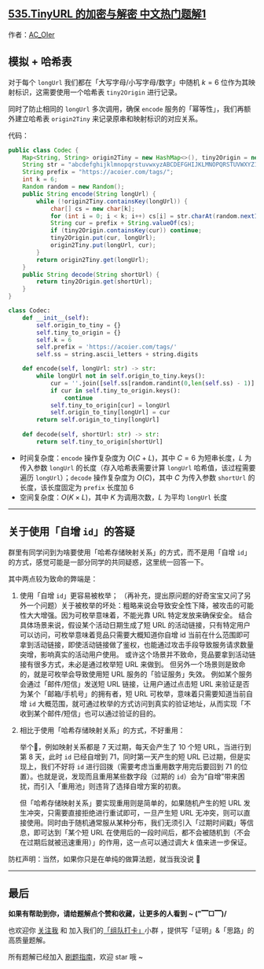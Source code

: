 ## [535.TinyURL 的加密与解密 中文热门题解1](https://leetcode.cn/problems/encode-and-decode-tinyurl/solutions/100000/by-ac_oier-ca6o)

作者：[AC_OIer](https://leetcode.cn/u/AC_OIer)

## 模拟 + 哈希表

对于每个 `longUrl` 我们都在「大写字母/小写字母/数字」中随机 $k = 6$ 位作为其映射标识，这需要使用一个哈希表 `tiny2Origin` 进行记录。

同时了防止相同的 `longUrl` 多次调用，确保 `encode` 服务的「幂等性」，我们再额外建立哈希表 `origin2Tiny` 来记录原串和映射标识的对应关系。

代码：
```Java []
public class Codec {
    Map<String, String> origin2Tiny = new HashMap<>(), tiny2Origin = new HashMap<>();
    String str = "abcdefghijklmnopqrstuvwxyzABCDEFGHIJKLMNOPQRSTUVWXYZ1234567890";
    String prefix = "https://acoier.com/tags/";
    int k = 6;
    Random random = new Random();
    public String encode(String longUrl) {
        while (!origin2Tiny.containsKey(longUrl)) {
            char[] cs = new char[k];
            for (int i = 0; i < k; i++) cs[i] = str.charAt(random.nextInt(str.length()));
            String cur = prefix + String.valueOf(cs);
            if (tiny2Origin.containsKey(cur)) continue;
            tiny2Origin.put(cur, longUrl);
            origin2Tiny.put(longUrl, cur);
        }
        return origin2Tiny.get(longUrl);
    }
    public String decode(String shortUrl) {
		return tiny2Origin.get(shortUrl);
    }
}
```
```Python []
class Codec:
    def __init__(self):
        self.origin_to_tiny = {}
        self.tiny_to_origin = {}
        self.k = 6
        self.prefix = 'https://acoier.com/tags/'
        self.ss = string.ascii_letters + string.digits

    def encode(self, longUrl: str) -> str:
        while longUrl not in self.origin_to_tiny.keys():
            cur = ''.join([self.ss[random.randint(0,len(self.ss) - 1)] for _ in range(self.k)])
            if cur in self.tiny_to_origin.keys():
                continue
            self.tiny_to_origin[cur] = longUrl
            self.origin_to_tiny[longUrl] = cur
        return self.origin_to_tiny[longUrl]
        
    def decode(self, shortUrl: str) -> str:
        return self.tiny_to_origin[shortUrl]

```
* 时间复杂度：`encode` 操作复杂度为 $O(C + L)$，其中 $C = 6$ 为短串长度，$L$ 为传入参数 `longUrl` 的长度（存入哈希表需要计算 `longUrl` 哈希值，该过程需要遍历 `longUrl`）；`decode` 操作复杂度为 $O(C)$，其中 $C$ 为传入参数 `shortUrl` 的长度，该长度固定为 `prefix` 长度加 $6$
* 空间复杂度：$O(K \times L)$，其中 $K$ 为调用次数，$L$ 为平均 `longUrl` 长度

---

## 关于使用「自增 `id`」的答疑

群里有同学问到为啥要使用「哈希存储映射关系」的方式，而不是用「自增 `id`」的方式，感觉可能是一部分同学的共同疑惑，这里统一回答一下。

其中两点较为致命的弊端是：

1. 使用「自增 `id`」更容易被枚举；
    （再补充，提出原问题的好奇宝宝又问了另外一个问题）关于被枚举的坏处：粗略来说会导致安全性下降，被攻击的可能性大大增强。因为可枚举意味着，不能光靠 URL 特定发放来确保安全。
    结合具体场景来说，假设某个活动日期生成了短 URL 的活动链接，只有特定用户可以访问，可枚举意味着竞品只需要大概知道你自增 id 当前在什么范围即可拿到活动链接，即使活动链接做了鉴权，也能通过攻击手段导致服务请求数量突增，影响真实的活动用户使用。
    或许这个场景并不致命，竞品要拿到活动链接有很多方式，未必是通过枚举短 URL 来做到。
    但另外一个场景则是致命的，就是可枚举会导致使用短 URL 服务的「验证服务」失效。
    例如某个服务会通过「邮件/短信」发送短 URL 链接，让用户通过点击短 URL 来验证是否为某个「邮箱/手机号」的拥有者，短 URL 可枚举，意味着只需要知道当前自增 `id` 大概范围，就可通过枚举的方式访问到真实的验证地址，从而实现「不收到某个邮件/短信」也可以通过验证的目的。

2. 相比于使用「哈希存储映射关系」的方式，不好重用：

    举个🌰，例如映射关系都是 $7$ 天过期，每天会产生了 $10$ 个短 URL，当进行到第 $8$ 天，此时 `id` 已经自增到 $71$，同时第一天产生的短 URL 已过期，但是实现上，我们不好将 `id` 进行回拨（需要考虑当重用数字用完后要回到 $71$ 的位置）。也就是说，发现而且重用某些数字段（过期的 `id`）会为“自增”带来困扰，而引入「重用池」则违背了选择自增方案的初衷。
    
    但「哈希存储映射关系」要实现重用则是简单的，如果随机产生的短 URL 发生冲突，只需要直接拒绝进行重试即可，一旦产生短 URL 无冲突，则可以直接使用。同时由于随机通常服从某种分布，我们无须引入「过期时间戳」等信息，即可达到「某个短 URL 在使用后的一段时间后，都不会被随机到（不会在过期后就被迅速重用）」的作用，这一点可以通过调大 $k$ 值来进一步保证。

防杠声明：当然，如果你只是在单纯的做算法题，就当我没说 🤣

---

## 最后

**如果有帮助到你，请给题解点个赞和收藏，让更多的人看到 ~ ("▔□▔)/**

也欢迎你 [关注我](https://oscimg.oschina.net/oscnet/up-19688dc1af05cf8bdea43b2a863038ab9e5.png) 和 加入我们的[「组队打卡」](https://leetcode-cn.com/u/ac_oier/)小群 ，提供写「证明」&「思路」的高质量题解。

所有题解已经加入 [刷题指南](https://github.com/SharingSource/LogicStack-LeetCode/wiki)，欢迎 star 哦 ~